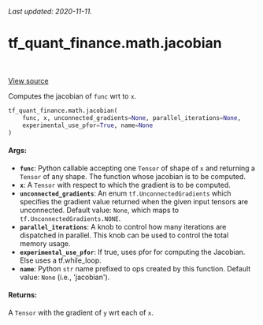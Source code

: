 <!--
This file is generated by a tool. Do not edit directly.
For open-source contributions the docs will be updated automatically.
-->

*Last updated: 2020-11-11.*

<div itemscope itemtype="http://developers.google.com/ReferenceObject">
<meta itemprop="name" content="tf_quant_finance.math.jacobian" />
<meta itemprop="path" content="Stable" />
</div>

# tf_quant_finance.math.jacobian

<!-- Insert buttons and diff -->

<table class="tfo-notebook-buttons tfo-api" align="left">
</table>

<a target="_blank" href="https://github.com/google/tf-quant-finance/blob/master/tf_quant_finance/math/jacobian.py">View source</a>



Computes the jacobian of `func` wrt to `x`.

```python
tf_quant_finance.math.jacobian(
    func, x, unconnected_gradients=None, parallel_iterations=None,
    experimental_use_pfor=True, name=None
)
```



<!-- Placeholder for "Used in" -->


#### Args:


* <b>`func`</b>: Python callable accepting one `Tensor` of shape of `x` and returning
  a `Tensor` of any shape. The function whose jacobian is to be computed.
* <b>`x`</b>: A `Tensor` with respect to which the gradient is to be computed.
* <b>`unconnected_gradients`</b>: An enum `tf.UnconnectedGradients` which specifies
  the gradient value returned when the given input tensors are
  unconnected. Default value: `None`, which maps to
  `tf.UnconnectedGradients.NONE`.
* <b>`parallel_iterations`</b>: A knob to control how many iterations are dispatched
  in parallel. This knob can be used to control the total memory usage.
* <b>`experimental_use_pfor`</b>: If true, uses pfor for computing the Jacobian.
  Else uses a tf.while_loop.
* <b>`name`</b>: Python `str` name prefixed to ops created by this function.
  Default value: `None` (i.e., 'jacobian').


#### Returns:

A `Tensor` with the gradient of `y` wrt each of `x`.
